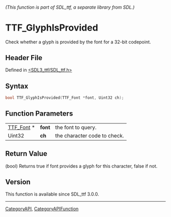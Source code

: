 ###### (This function is part of SDL_ttf, a separate library from SDL.)
# TTF_GlyphIsProvided

Check whether a glyph is provided by the font for a 32-bit codepoint.

## Header File

Defined in [<SDL3_ttf/SDL_ttf.h>](https://github.com/libsdl-org/SDL_ttf/blob/main/include/SDL3_ttf/SDL_ttf.h)

## Syntax

```c
bool TTF_GlyphIsProvided(TTF_Font *font, Uint32 ch);
```

## Function Parameters

|                        |          |                              |
| ---------------------- | -------- | ---------------------------- |
| [TTF_Font](TTF_Font) * | **font** | the font to query.           |
| Uint32                 | **ch**   | the character code to check. |

## Return Value

(bool) Returns true if font provides a glyph for this character, false if
not.

## Version

This function is available since SDL_ttf 3.0.0.

----
[CategoryAPI](CategoryAPI), [CategoryAPIFunction](CategoryAPIFunction)

